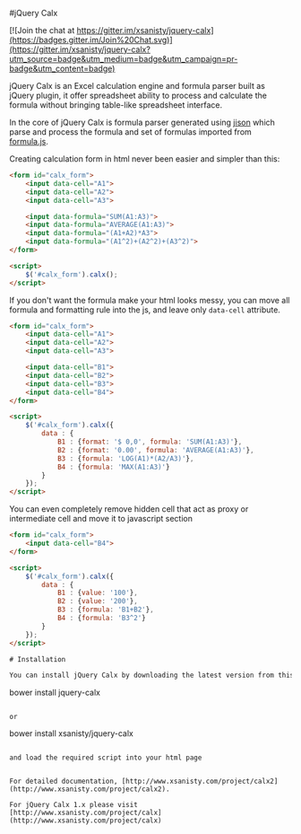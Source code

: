 #jQuery Calx

[![Join the chat at https://gitter.im/xsanisty/jquery-calx](https://badges.gitter.im/Join%20Chat.svg)](https://gitter.im/xsanisty/jquery-calx?utm_source=badge&utm_medium=badge&utm_campaign=pr-badge&utm_content=badge)

jQuery Calx is an Excel calculation engine and formula parser built as jQuery plugin, it offer spreadsheet ability to process and
calculate the formula without bringing table-like spreadsheet interface.

In the core of jQuery Calx is formula parser generated using [jison](https://github.com/zaach/jison) which parse and process the
formula and set of formulas imported from [formula.js](https://github.com/sutoiku/formula.js).

Creating calculation form in html never been easier and simpler than this:

```html
<form id="calx_form">
    <input data-cell="A1">
    <input data-cell="A2">
    <input data-cell="A3">

    <input data-formula="SUM(A1:A3)">
    <input data-formula="AVERAGE(A1:A3)">
    <input data-formula="(A1+A2)*A3">
    <input data-formula="(A1^2)+(A2^2)+(A3^2)">
</form>

<script>
    $('#calx_form').calx();
</script>
```

If you don't want the formula make your html looks messy, you can move all formula and formatting rule into the js, and leave only `data-cell` attribute.

```html
<form id="calx_form">
    <input data-cell="A1">
    <input data-cell="A2">
    <input data-cell="A3">

    <input data-cell="B1">
    <input data-cell="B2">
    <input data-cell="B3">
    <input data-cell="B4">
</form>

<script>
    $('#calx_form').calx({
        data : {
            B1 : {format: '$ 0,0', formula: 'SUM(A1:A3)'},
            B2 : {format: '0.00', formula: 'AVERAGE(A1:A3)'},
            B3 : {formula: 'LOG(A1)*(A2/A3)'},
            B4 : {formula: 'MAX(A1:A3)'}
        }
    });
</script>
```

You can even completely remove hidden cell that act as proxy or intermediate cell and move it to javascript section

```html
<form id="calx_form">
    <input data-cell="B4">
</form>

<script>
    $('#calx_form').calx({
        data : {
            B1 : {value: '100'},
            B2 : {value: '200'},
            B3 : {formula: 'B1+B2'},
            B4 : {formula: 'B3^2'}
        }
    });
</script>

# Installation

You can install jQuery Calx by downloading the latest version from this repository, or install it using bower

```
bower install jquery-calx
```

or

```
bower install xsanisty/jquery-calx
```

and load the required script into your html page

```
<!-- the only required dependency -->
<script src="jquery.min.js"></script>
<!-- required for number formatting only -->
<script src="numeral.min.js"></script>
<!-- the jquery calx lib -->
<script src="jquery-calx-2.2.5.min.js"></script>
```

For detailed documentation, [http://www.xsanisty.com/project/calx2](http://www.xsanisty.com/project/calx2).

For jQuery Calx 1.x please visit [http://www.xsanisty.com/project/calx](http://www.xsanisty.com/project/calx)
